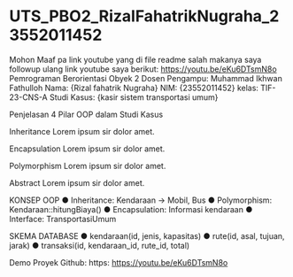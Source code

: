 # UTS_PBO2_RizalFahatrikNugraha_23552011452
Mohon Maaf pa link youtube yang di file readme salah makanya saya followup ulang
link youtube saya berikut: https://youtu.be/eKu6DTsmN8o
Pemrograman Berorientasi Obyek 2 Dosen Pengampu: Muhammad Ikhwan Fathulloh
Nama: {Rizal fahatrik Nugraha}
NIM: {23552011452} 
kelas: TIF-23-CNS-A
Studi Kasus: {kasir sistem transportasi umum} 

Penjelasan 4 Pilar OOP dalam Studi Kasus

Inheritance Lorem ipsum sir dolor amet.

Encapsulation Lorem ipsum sir dolor amet.

Polymorphism Lorem ipsum sir dolor amet.

Abstract Lorem ipsum sir dolor amet.

KONSEP OOP 
● Inheritance: Kendaraan -> Mobil, Bus 
● Polymorphism: Kendaraan::hitungBiaya() 
● Encapsulation: Informasi kendaraan 
● Interface: TransportasiUmum 

SKEMA DATABASE
● kendaraan(id, jenis, kapasitas) 
● rute(id, asal, tujuan, jarak) 
● transaksi(id, kendaraan_id, rute_id, total) 

Demo Proyek Github: https: https://youtu.be/eKu6DTsmN8o
